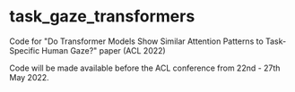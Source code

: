 # task_gaze_transformers
Code for "Do Transformer Models Show Similar Attention Patterns to Task-Specific Human Gaze?" paper (ACL 2022)

Code will be made available before the ACL conference from 22nd - 27th May 2022.
